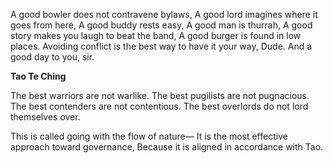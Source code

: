 A good bowler does not contravene bylaws,
A good lord imagines where it goes from here,
A good buddy rests easy,
A good man is thurrah,
A good story makes you laugh to beat the band,
A good burger is found in low places.
Avoiding conflict is the best way to have it your way, Dude.
And a good day to you, sir.

**Tao Te Ching**

The best warriors are not warlike.
The best pugilists are not pugnacious.
The best contenders are not contentious.
The best overlords do not lord themselves over.

This is called going with the flow of nature—
It is the most effective approach toward governance,
Because it is aligned in accordance with Tao.